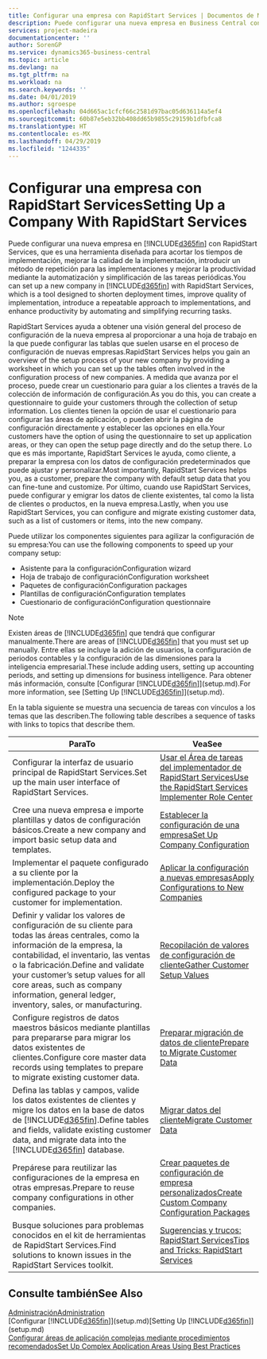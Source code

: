 ```yaml
---
title: Configurar una empresa con RapidStart Services | Documentos de Microsoft
description: Puede configurar una nueva empresa en Business Central con RapidStart Services, que es una herramienta diseñada para acortar los tiempos de implementación, mejorar la calidad de la implementación, introducir un método de repetición para las implementaciones y mejorar la productividad mediante la automatización y simplificación de las tareas periódicas.
services: project-madeira
documentationcenter: ''
author: SorenGP
ms.service: dynamics365-business-central
ms.topic: article
ms.devlang: na
ms.tgt_pltfrm: na
ms.workload: na
ms.search.keywords: ''
ms.date: 04/01/2019
ms.author: sgroespe
ms.openlocfilehash: 04d665ac1cfcf66c2581d97bac05d636114a5ef4
ms.sourcegitcommit: 60b87e5eb32bb408dd65b9855c29159b1dfbfca8
ms.translationtype: HT
ms.contentlocale: es-MX
ms.lasthandoff: 04/29/2019
ms.locfileid: "1244335"
---
```

# <a name="setting-up-a-company-with-rapidstart-services"></a><span data-ttu-id="68d88-103">Configurar una empresa con RapidStart Services</span><span class="sxs-lookup"><span data-stu-id="68d88-103">Setting Up a Company With RapidStart Services</span></span>
<span data-ttu-id="68d88-104">Puede configurar una nueva empresa en [!INCLUDE[d365fin](includes/d365fin_md.md)] con RapidStart Services, que es una herramienta diseñada para acortar los tiempos de implementación, mejorar la calidad de la implementación, introducir un método de repetición para las implementaciones y mejorar la productividad mediante la automatización y simplificación de las tareas periódicas.</span><span class="sxs-lookup"><span data-stu-id="68d88-104">You can set up a new company in [!INCLUDE[d365fin](includes/d365fin_md.md)] with RapidStart Services, which is a tool designed to shorten deployment times, improve quality of implementation, introduce a repeatable approach to implementations, and enhance productivity by automating and simplifying recurring tasks.</span></span>  

<span data-ttu-id="68d88-105">RapidStart Services ayuda a obtener una visión general del proceso de configuración de la nueva empresa al proporcionar a una hoja de trabajo en la que puede configurar las tablas que suelen usarse en el proceso de configuración de nuevas empresas.</span><span class="sxs-lookup"><span data-stu-id="68d88-105">RapidStart Services helps you gain an overview of the setup process of your new company by providing a worksheet in which you can set up the tables often involved in the configuration process of new companies.</span></span> <span data-ttu-id="68d88-106">A medida que avanza por el proceso, puede crear un cuestionario para guiar a los clientes a través de la colección de información de configuración.</span><span class="sxs-lookup"><span data-stu-id="68d88-106">As you do this, you can create a questionnaire to guide your customers through the collection of setup information.</span></span> <span data-ttu-id="68d88-107">Los clientes tienen la opción de usar el cuestionario para configurar las áreas de aplicación, o pueden abrir la página de configuración directamente y establecer las opciones en ella.</span><span class="sxs-lookup"><span data-stu-id="68d88-107">Your customers have the option of using the questionnaire to set up application areas, or they can open the setup page directly and do the setup there.</span></span> <span data-ttu-id="68d88-108">Lo que es más importante, RapidStart Services le ayuda, como cliente, a preparar la empresa con los datos de configuración predeterminados que puede ajustar y personalizar.</span><span class="sxs-lookup"><span data-stu-id="68d88-108">Most importantly, RapidStart Services helps you, as a customer, prepare the company with default setup data that you can fine-tune and customize.</span></span> <span data-ttu-id="68d88-109">Por último, cuando use RapidStart Services, puede configurar y emigrar los datos de cliente existentes, tal como la lista de clientes o productos, en la nueva empresa.</span><span class="sxs-lookup"><span data-stu-id="68d88-109">Lastly, when you use RapidStart Services, you can configure and migrate existing customer data, such as a list of customers or items, into the new company.</span></span>

<span data-ttu-id="68d88-110">Puede utilizar los componentes siguientes para agilizar la configuración de su empresa:</span><span class="sxs-lookup"><span data-stu-id="68d88-110">You can use the following components to speed up your company setup:</span></span>  

-   <span data-ttu-id="68d88-111">Asistente para la configuración</span><span class="sxs-lookup"><span data-stu-id="68d88-111">Configuration wizard</span></span>  
-   <span data-ttu-id="68d88-112">Hoja de trabajo de configuración</span><span class="sxs-lookup"><span data-stu-id="68d88-112">Configuration worksheet</span></span>  
-   <span data-ttu-id="68d88-113">Paquetes de configuración</span><span class="sxs-lookup"><span data-stu-id="68d88-113">Configuration packages</span></span>  
-   <span data-ttu-id="68d88-114">Plantillas de configuración</span><span class="sxs-lookup"><span data-stu-id="68d88-114">Configuration templates</span></span>  
-   <span data-ttu-id="68d88-115">Cuestionario de configuración</span><span class="sxs-lookup"><span data-stu-id="68d88-115">Configuration questionnaire</span></span>  

> [!Note]  
>  <span data-ttu-id="68d88-116">Existen áreas de [!INCLUDE[d365fin](includes/d365fin_md.md)] que tendrá que configurar manualmente.</span><span class="sxs-lookup"><span data-stu-id="68d88-116">There are areas of [!INCLUDE[d365fin](includes/d365fin_md.md)] that you must set up manually.</span></span> <span data-ttu-id="68d88-117">Entre ellas se incluye la adición de usuarios, la configuración de periodos contables y la configuración de las dimensiones para la inteligencia empresarial.</span><span class="sxs-lookup"><span data-stu-id="68d88-117">These include adding users, setting up accounting periods, and setting up dimensions for business intelligence.</span></span> <span data-ttu-id="68d88-118">Para obtener más información, consulte [Configurar [!INCLUDE[d365fin](includes/d365fin_md.md)]](setup.md).</span><span class="sxs-lookup"><span data-stu-id="68d88-118">For more information, see [Setting Up [!INCLUDE[d365fin](includes/d365fin_md.md)]](setup.md).</span></span>

 <span data-ttu-id="68d88-119">En la tabla siguiente se muestra una secuencia de tareas con vínculos a los temas que las describen.</span><span class="sxs-lookup"><span data-stu-id="68d88-119">The following table describes a sequence of tasks with links to topics that describe them.</span></span>

|<span data-ttu-id="68d88-120">**Para**</span><span class="sxs-lookup"><span data-stu-id="68d88-120">**To**</span></span>|<span data-ttu-id="68d88-121">**Vea**</span><span class="sxs-lookup"><span data-stu-id="68d88-121">**See**</span></span>|  
|------------|-------------|  
|<span data-ttu-id="68d88-122">Configurar la interfaz de usuario principal de RapidStart Services.</span><span class="sxs-lookup"><span data-stu-id="68d88-122">Set up the main user interface of RapidStart Services.</span></span>|[<span data-ttu-id="68d88-123">Usar el Área de tareas del implementador de RapidStart Services</span><span class="sxs-lookup"><span data-stu-id="68d88-123">Use the RapidStart Services Implementer Role Center</span></span>](admin-how-to-use-the-rapidstart-services-role-center-to-track-progress.md)|  
|<span data-ttu-id="68d88-124">Cree una nueva empresa e importe plantillas y datos de configuración básicos.</span><span class="sxs-lookup"><span data-stu-id="68d88-124">Create a new company and import basic setup data and templates.</span></span>|[<span data-ttu-id="68d88-125">Establecer la configuración de una empresa</span><span class="sxs-lookup"><span data-stu-id="68d88-125">Set Up Company Configuration</span></span>](admin-set-up-company-configuration.md)|  
|<span data-ttu-id="68d88-126">Implementar el paquete configurado a su cliente por la implementación.</span><span class="sxs-lookup"><span data-stu-id="68d88-126">Deploy the configured package to your customer for implementation.</span></span>|[<span data-ttu-id="68d88-127">Aplicar la configuración a nuevas empresas</span><span class="sxs-lookup"><span data-stu-id="68d88-127">Apply Configurations to New Companies</span></span>](admin-apply-configuration-to-new-companies.md)|
|<span data-ttu-id="68d88-128">Definir y validar los valores de configuración de su cliente para todas las áreas centrales, como la información de la empresa, la contabilidad, el inventario, las ventas o la fabricación.</span><span class="sxs-lookup"><span data-stu-id="68d88-128">Define and validate your customer’s setup values for all core areas, such as company information, general ledger, inventory, sales, or manufacturing.</span></span>|[<span data-ttu-id="68d88-129">Recopilación de valores de configuración de cliente</span><span class="sxs-lookup"><span data-stu-id="68d88-129">Gather Customer Setup Values</span></span>](admin-gather-customer-setup-values.md)|  
|<span data-ttu-id="68d88-130">Configure registros de datos maestros básicos mediante plantillas para prepararse para migrar los datos existentes de clientes.</span><span class="sxs-lookup"><span data-stu-id="68d88-130">Configure core master data records using templates to prepare to migrate existing customer data.</span></span>|[<span data-ttu-id="68d88-131">Preparar migración de datos de cliente</span><span class="sxs-lookup"><span data-stu-id="68d88-131">Prepare to Migrate Customer Data</span></span>](admin-use-templates-to-prepare-customer-data-for-migration.md)|  
|<span data-ttu-id="68d88-132">Defina las tablas y campos, valide los datos existentes de clientes y migre los datos en la base de datos de [!INCLUDE[d365fin](includes/d365fin_md.md)].</span><span class="sxs-lookup"><span data-stu-id="68d88-132">Define tables and fields, validate existing customer data, and migrate data into the [!INCLUDE[d365fin](includes/d365fin_md.md)] database.</span></span>|[<span data-ttu-id="68d88-133">Migrar datos del cliente</span><span class="sxs-lookup"><span data-stu-id="68d88-133">Migrate Customer Data</span></span>](admin-migrate-customer-data.md)|
|<span data-ttu-id="68d88-134">Prepárese para reutilizar las configuraciones de la empresa en otras empresas.</span><span class="sxs-lookup"><span data-stu-id="68d88-134">Prepare to reuse company configurations in other companies.</span></span>|[<span data-ttu-id="68d88-135">Crear paquetes de configuración de empresa personalizados</span><span class="sxs-lookup"><span data-stu-id="68d88-135">Create Custom Company Configuration Packages</span></span>](admin-how-to-create-custom-company-configuration-packages.md)|
|<span data-ttu-id="68d88-136">Busque soluciones para problemas conocidos en el kit de herramientas de RapidStart Services.</span><span class="sxs-lookup"><span data-stu-id="68d88-136">Find solutions to known issues in the RapidStart Services toolkit.</span></span>|[<span data-ttu-id="68d88-137">Sugerencias y trucos: RapidStart Services</span><span class="sxs-lookup"><span data-stu-id="68d88-137">Tips and Tricks: RapidStart Services</span></span>](admin-tips-and-tricks-rapidstart-services.md)|  

## <a name="see-also"></a><span data-ttu-id="68d88-138">Consulte también</span><span class="sxs-lookup"><span data-stu-id="68d88-138">See Also</span></span>  
[<span data-ttu-id="68d88-139">Administración</span><span class="sxs-lookup"><span data-stu-id="68d88-139">Administration</span></span>](admin-setup-and-administration.md)  
<span data-ttu-id="68d88-140">[Configurar [!INCLUDE[d365fin](includes/d365fin_md.md)]](setup.md)</span><span class="sxs-lookup"><span data-stu-id="68d88-140">[Setting Up [!INCLUDE[d365fin](includes/d365fin_md.md)]](setup.md)</span></span>  
[<span data-ttu-id="68d88-141">Configurar áreas de aplicación complejas mediante procedimientos recomendados</span><span class="sxs-lookup"><span data-stu-id="68d88-141">Set Up Complex Application Areas Using Best Practices</span></span>](set-up-complex-application-areas-using-best-practices.md)   
